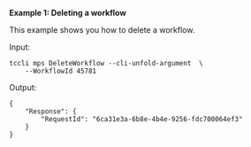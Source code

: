 **Example 1: Deleting a workflow**

This example shows you how to delete a workflow.

Input: 

```
tccli mps DeleteWorkflow --cli-unfold-argument  \
    --WorkflowId 45781
```

Output: 
```
{
    "Response": {
        "RequestId": "6ca31e3a-6b8e-4b4e-9256-fdc700064ef3"
    }
}
```


